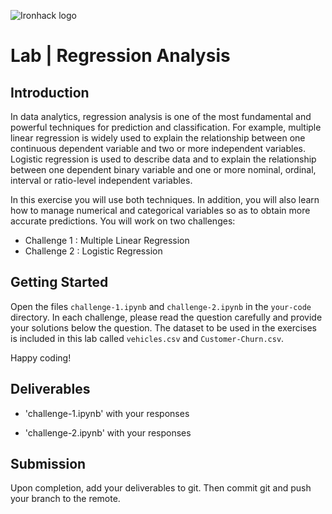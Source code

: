 
![Ironhack logo](https://i.imgur.com/1QgrNNw.png)

# Lab | Regression Analysis


## Introduction

In data analytics, regression analysis is one of the most fundamental and powerful techniques for prediction and classification. For example, multiple linear regression is widely used to explain the relationship between one continuous dependent variable and two or more independent variables. Logistic regression is used to describe data and to explain the relationship between one dependent binary variable and one or more nominal, ordinal, interval or ratio-level independent variables.

In this exercise you will use both techniques. In addition, you will also learn how to manage numerical and categorical variables so as to obtain more accurate predictions. You will work on two challenges:

* Challenge 1 : Multiple Linear Regression
* Challenge 2 : Logistic Regression

## Getting Started

Open the files `challenge-1.ipynb` and `challenge-2.ipynb` in the `your-code` directory. In each challenge, please read the question carefully and provide your solutions below the question. The dataset to be used in the exercises is included in this lab called `vehicles.csv` and `Customer-Churn.csv`.

Happy coding!

## Deliverables

- 'challenge-1.ipynb' with your responses

- 'challenge-2.ipynb' with your responses

## Submission

Upon completion, add your deliverables to git. Then commit git and push your branch to the remote.
